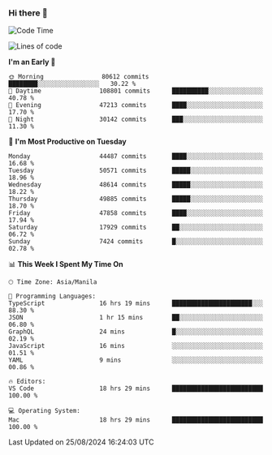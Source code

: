 ### Hi there 👋

<!--START_SECTION:waka-->
![Code Time](http://img.shields.io/badge/Code%20Time-5%2C470%20hrs%2028%20mins-blue)

![Lines of code](https://img.shields.io/badge/From%20Hello%20World%20I%27ve%20Written-118.3%20million%20lines%20of%20code-blue)

**I'm an Early 🐤** 

```text
🌞 Morning                80612 commits       ████████░░░░░░░░░░░░░░░░░   30.22 % 
🌆 Daytime                108801 commits      ██████████░░░░░░░░░░░░░░░   40.78 % 
🌃 Evening                47213 commits       ████░░░░░░░░░░░░░░░░░░░░░   17.70 % 
🌙 Night                  30142 commits       ███░░░░░░░░░░░░░░░░░░░░░░   11.30 % 
```
📅 **I'm Most Productive on Tuesday** 

```text
Monday                   44487 commits       ████░░░░░░░░░░░░░░░░░░░░░   16.68 % 
Tuesday                  50571 commits       █████░░░░░░░░░░░░░░░░░░░░   18.96 % 
Wednesday                48614 commits       █████░░░░░░░░░░░░░░░░░░░░   18.22 % 
Thursday                 49885 commits       █████░░░░░░░░░░░░░░░░░░░░   18.70 % 
Friday                   47858 commits       ████░░░░░░░░░░░░░░░░░░░░░   17.94 % 
Saturday                 17929 commits       ██░░░░░░░░░░░░░░░░░░░░░░░   06.72 % 
Sunday                   7424 commits        █░░░░░░░░░░░░░░░░░░░░░░░░   02.78 % 
```


📊 **This Week I Spent My Time On** 

```text
🕑︎ Time Zone: Asia/Manila

💬 Programming Languages: 
TypeScript               16 hrs 19 mins      ██████████████████████░░░   88.30 % 
JSON                     1 hr 15 mins        ██░░░░░░░░░░░░░░░░░░░░░░░   06.80 % 
GraphQL                  24 mins             █░░░░░░░░░░░░░░░░░░░░░░░░   02.19 % 
JavaScript               16 mins             ░░░░░░░░░░░░░░░░░░░░░░░░░   01.51 % 
YAML                     9 mins              ░░░░░░░░░░░░░░░░░░░░░░░░░   00.86 % 

🔥 Editors: 
VS Code                  18 hrs 29 mins      █████████████████████████   100.00 % 

💻 Operating System: 
Mac                      18 hrs 29 mins      █████████████████████████   100.00 % 
```


 Last Updated on 25/08/2024 16:24:03 UTC
<!--END_SECTION:waka-->


<!--
**rad182/rad182** is a ✨ _special_ ✨ repository because its `README.md` (this file) appears on your GitHub profile.

Here are some ideas to get you started:

- 🔭 I’m currently working on ...
- 🌱 I’m currently learning ...
- 👯 I’m looking to collaborate on ...
- 🤔 I’m looking for help with ...
- 💬 Ask me about ...
- 📫 How to reach me: ...
- 😄 Pronouns: ...
- ⚡ Fun fact: ...
-->
